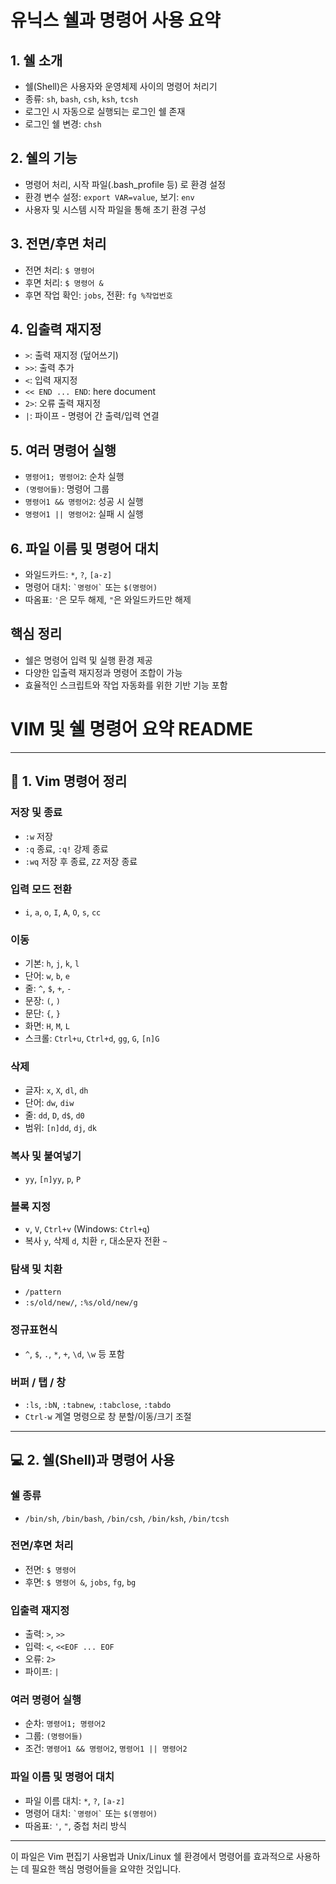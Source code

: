 # 유닉스 쉘과 명령어 사용 요약

## 1. 쉘 소개
- 쉘(Shell)은 사용자와 운영체제 사이의 명령어 처리기
- 종류: `sh`, `bash`, `csh`, `ksh`, `tcsh`
- 로그인 시 자동으로 실행되는 로그인 쉘 존재
- 로그인 쉘 변경: `chsh`

## 2. 쉘의 기능
- 명령어 처리, 시작 파일(.bash_profile 등) 로 환경 설정
- 환경 변수 설정: `export VAR=value`, 보기: `env`
- 사용자 및 시스템 시작 파일을 통해 초기 환경 구성

## 3. 전면/후면 처리
- 전면 처리: `$ 명령어`
- 후면 처리: `$ 명령어 &`
- 후면 작업 확인: `jobs`, 전환: `fg %작업번호`

## 4. 입출력 재지정
- `>`: 출력 재지정 (덮어쓰기)
- `>>`: 출력 추가
- `<`: 입력 재지정
- `<< END ... END`: here document
- `2>`: 오류 출력 재지정
- `|`: 파이프 - 명령어 간 출력/입력 연결

## 5. 여러 명령어 실행
- `명령어1; 명령어2`: 순차 실행
- `(명령어들)`: 명령어 그룹
- `명령어1 && 명령어2`: 성공 시 실행
- `명령어1 || 명령어2`: 실패 시 실행

## 6. 파일 이름 및 명령어 대치
- 와일드카드: `*`, `?`, `[a-z]`
- 명령어 대치: `` `명령어` `` 또는 `$(명령어)`
- 따옴표: `'`은 모두 해제, `"`은 와일드카드만 해제

## 핵심 정리
- 쉘은 명령어 입력 및 실행 환경 제공
- 다양한 입출력 재지정과 명령어 조합이 가능
- 효율적인 스크립트와 작업 자동화를 위한 기반 기능 포함




# VIM 및 쉘 명령어 요약 README

---

## 📘 1. Vim 명령어 정리

### 저장 및 종료
- `:w` 저장
- `:q` 종료, `:q!` 강제 종료
- `:wq` 저장 후 종료, `ZZ` 저장 종료

### 입력 모드 전환
- `i`, `a`, `o`, `I`, `A`, `O`, `s`, `cc`

### 이동
- 기본: `h`, `j`, `k`, `l`
- 단어: `w`, `b`, `e`
- 줄: `^`, `$`, `+`, `-`
- 문장: `(`, `)`
- 문단: `{`, `}`
- 화면: `H`, `M`, `L`
- 스크롤: `Ctrl+u`, `Ctrl+d`, `gg`, `G`, `[n]G`

### 삭제
- 글자: `x`, `X`, `dl`, `dh`
- 단어: `dw`, `diw`
- 줄: `dd`, `D`, `d$`, `d0`
- 범위: `[n]dd`, `dj`, `dk`

### 복사 및 붙여넣기
- `yy`, `[n]yy`, `p`, `P`

### 블록 지정
- `v`, `V`, `Ctrl+v` (Windows: `Ctrl+q`)
- 복사 `y`, 삭제 `d`, 치환 `r`, 대소문자 전환 `~`

### 탐색 및 치환
- `/pattern`
- `:s/old/new/`, `:%s/old/new/g`

### 정규표현식
- `^`, `$`, `.`, `*`, `+`, `\d`, `\w` 등 포함

### 버퍼 / 탭 / 창
- `:ls`, `:bN`, `:tabnew`, `:tabclose`, `:tabdo`
- `Ctrl-w` 계열 명령으로 창 분할/이동/크기 조절

---

## 💻 2. 쉘(Shell)과 명령어 사용

### 쉘 종류
- `/bin/sh`, `/bin/bash`, `/bin/csh`, `/bin/ksh`, `/bin/tcsh`

### 전면/후면 처리
- 전면: `$ 명령어`
- 후면: `$ 명령어 &`, `jobs`, `fg`, `bg`

### 입출력 재지정
- 출력: `>`, `>>`
- 입력: `<`, `<<EOF ... EOF`
- 오류: `2>`
- 파이프: `|`

### 여러 명령어 실행
- 순차: `명령어1; 명령어2`
- 그룹: `(명령어들)`
- 조건: `명령어1 && 명령어2`, `명령어1 || 명령어2`

### 파일 이름 및 명령어 대치
- 파일 이름 대치: `*`, `?`, `[a-z]`
- 명령어 대치: `` `명령어` `` 또는 `$(명령어)`
- 따옴표: `'`, `"`, 중첩 처리 방식

---

이 파일은 Vim 편집기 사용법과 Unix/Linux 쉘 환경에서 명령어를 효과적으로 사용하는 데 필요한 핵심 명령어들을 요약한 것입니다.

